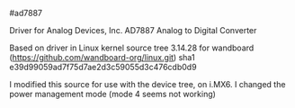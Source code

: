 #ad7887

Driver for Analog Devices, Inc. AD7887 Analog to Digital Converter

Based on driver in Linux kernel source tree 3.14.28 for wandboard (https://github.com/wandboard-org/linux.git)
sha1 e39d99059ad7f75d7ae2d3c59055d3c476cdb0d9

I modified this source for use with the device tree, on i.MX6. I changed the power management mode (mode 4 seems not working)
